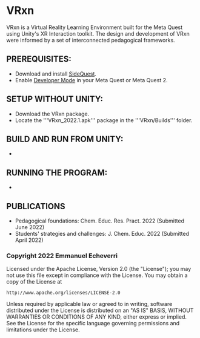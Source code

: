 # VRxn

VRxn is a Virtual Reality Learning Environment built for the Meta Quest using Unity's XR Interaction toolkit. 
The design and development of VRxn were informed by a set of interconnected pedagogical frameworks. 

## PREREQUISITES:
- Download and install [SideQuest](https://sidequestvr.com/).
- Enable [Developer Mode](https://developer.oculus.com/documentation/native/android/mobile-device-setup/) in your Meta Quest or Meta Quest 2.  

## SETUP WITHOUT UNITY:
- Download the VRxn package.
- Locate the '''VRxn_2022.1.apk''' package in the '''VRxn/Builds''' folder.

## BUILD AND RUN FROM UNITY:
-  

## RUNNING THE PROGRAM:
- 

## PUBLICATIONS
- Pedagogical foundations: Chem. Educ. Res. Pract. 2022 (Submitted June 2022)
- Students' strategies and challenges: J. Chem. Educ. 2022 (Submitted April 2022)
    

### Copyright 2022 Emmanuel Echeverri

Licensed under the Apache License, Version 2.0 (the "License");
you may not use this file except in compliance with the License.
You may obtain a copy of the License at

    http://www.apache.org/licenses/LICENSE-2.0

Unless required by applicable law or agreed to in writing, software
distributed under the License is distributed on an "AS IS" BASIS,
WITHOUT WARRANTIES OR CONDITIONS OF ANY KIND, either express or implied.
See the License for the specific language governing permissions and
limitations under the License.
